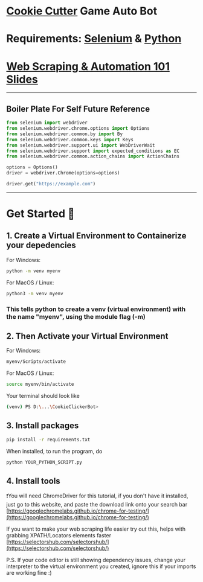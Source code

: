 # [Cookie Cutter](https://orteil.dashnet.org/cookieclicker/) Game Auto Bot

# Requirements: [Selenium](https://selenium-python.readthedocs.io) & [Python](https://www.google.com/url?sa=t&rct=j&q=&esrc=s&source=web&cd=&cad=rja&uact=8&ved=2ahUKEwi9y5TW7JGGAxXOHzQIHYSgCKAQFnoECAcQAQ&url=https%3A%2F%2Fwww.python.org%2Fdownloads%2F&usg=AOvVaw3VuYRIaaa-SL5nRa6pfny0&opi=89978449)

# [Web Scraping & Automation 101 Slides](https://docs.google.com/presentation/d/1dv-s4nqhMxz2rXh_D5vIgXpTvoSy17N227hQoBwml9s/edit?usp=sharing)

___

## Boiler Plate For Self Future Reference

```python
from selenium import webdriver
from selenium.webdriver.chrome.options import Options
from selenium.webdriver.common.by import By
from selenium.webdriver.common.keys import Keys
from selenium.webdriver.support.ui import WebDriverWait
from selenium.webdriver.support import expected_conditions as EC
from selenium.webdriver.common.action_chains import ActionChains

options = Options()
driver = webdriver.Chrome(options=options)

driver.get("https://example.com")
```

___

# Get Started 🚩

## 1. Create a Virtual Environment to Containerize your depedencies

For Windows:
```bash
python -m venv myenv
```

For MacOS / Linux:
```bash
python3 -m venv myenv
```

### This tells python to create a venv (virtual environment) with the name "myenv", using the module flag (-m)  

## 2. Then Activate your Virtual Environment

For Windows:
```bash
myenv/Scripts/activate
```

For MacOS / Linux:
```bash
source myenv/bin/activate
```

Your terminal should look like
```bash
(venv) PS D:\...\CookieClickerBot>
```

## 3. Install packages

```bash
pip install -r requirements.txt
```

When installed, to run the program, do

```bash
python YOUR_PYTHON_SCRIPT.py
```

## 4. Install tools

❗You will need ChromeDriver for this tutorial, if you don't have it installed, just go to this website, and paste the download link onto your search bar
[https://googlechromelabs.github.io/chrome-for-testing/](https://googlechromelabs.github.io/chrome-for-testing/)

If you want to make your web scraping life easier try out this, helps with grabbing XPATH/Locators elements faster
[https://selectorshub.com/selectorshub/](https://selectorshub.com/selectorshub/)

P.S. If your code editor is still showing dependency issues, change your interpreter to the virtual environment you created, ignore this if your imports are working fine :)
